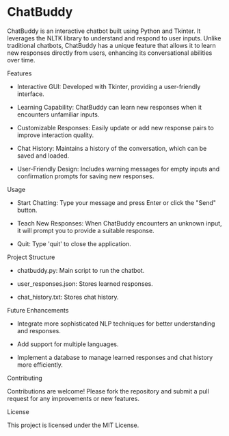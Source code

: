 # ChatBuddy
ChatBuddy is an interactive chatbot built using Python and Tkinter. It leverages the NLTK library to understand and respond to user inputs. Unlike traditional chatbots, ChatBuddy has a unique feature that allows it to learn new responses directly from users, enhancing its conversational abilities over time.

Features

* Interactive GUI: Developed with Tkinter, providing a user-friendly interface. 

* Learning Capability: ChatBuddy can learn new responses when it encounters unfamiliar inputs.

* Customizable Responses: Easily update or add new response pairs to improve interaction quality.

* Chat History: Maintains a history of the conversation, which can be saved and loaded.

* User-Friendly Design: Includes warning messages for empty inputs and confirmation prompts for saving new responses.

Usage

* Start Chatting: Type your message and press Enter or click the "Send" button.

* Teach New Responses: When ChatBuddy encounters an unknown input, it will prompt you to provide a suitable response.

* Quit: Type 'quit' to close the application.

Project Structure

* chatbuddy.py: Main script to run the chatbot.

* user_responses.json: Stores learned responses.

* chat_history.txt: Stores chat history.

Future Enhancements

* Integrate more sophisticated NLP techniques for better understanding and responses.

* Add support for multiple languages.

* Implement a database to manage learned responses and chat history more efficiently.

Contributing

Contributions are welcome! Please fork the repository and submit a pull request for any improvements or new features.

License

This project is licensed under the MIT License.
